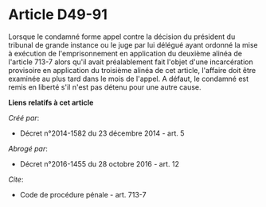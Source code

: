 # Article D49-91

Lorsque le condamné forme appel contre la décision du président du tribunal de grande instance ou le juge par lui délégué
ayant ordonné la mise à exécution de l'emprisonnement en application du deuxième alinéa de l'article 713-7 alors qu'il avait
préalablement fait l'objet d'une incarcération provisoire en application du troisième alinéa de cet article, l'affaire doit
être examinée au plus tard dans le mois de l'appel. A défaut, le condamné est remis en liberté s'il n'est pas détenu pour une
autre cause.

**Liens relatifs à cet article**

_Créé par_:

  - Décret n°2014-1582 du 23 décembre 2014 - art. 5

_Abrogé par_:

  - Décret n°2016-1455 du 28 octobre 2016 - art. 12

_Cite_:

  - Code de procédure pénale - art. 713-7
